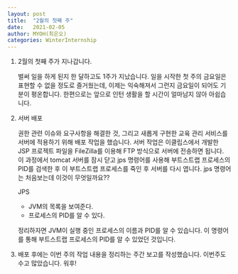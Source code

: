 ```yaml
---
layout: post
title:  "2월의 첫째 주"
date:   2021-02-05
author: MYOH(최은오)
categories: WinterInternship
---
```


1. 2월의 첫째 주가 지나갑니다.

   벌써 일을 하게 된지 한 달하고도 1주가 지났습니다. 일을 시작한 첫 주의 금요일은 표현할 수 없을 정도로 즐거웠는데, 이제는 익숙해져서 그런지 금요일이 되어도 기분이 평온합니다. 한편으로는 앞으로 인턴 생활을 할 시간이 얼마남지 않아 아쉽습니다. 

2. 서버 배포 

   권한 관련 이슈와 요구사항을 해결한 것, 그리고 새롭게 구현한 교육 관리 서비스를 서버에 적용하기 위해 배포 작업을 했습니다. 서버 작업은 이클립스에서 개발한 JSP 프로젝트 파일을 FileZilla를 이용해 FTP 방식으로 서버에 전송하면 됩니다. 이 과정에서 tomcat 서버를 잠시 닫고 jps 명령어를 사용해 부트스트랩 프로세스의 PID를 검색한 후 이 부트스트랩 프로세스를 죽인 후 서버를 다시 엽니다. jps 명령어는 처음보는데 이것이 무엇일까요??

   JPS

   - JVM의 목록을 보여준다. 
   - 프로세스의 PID를 알 수 있다.

   정리하자면 JVM이 실행 중인 프로세스의 이름과 PID를 알 수 있습니다. 이 명령어를 통해 부트스트랩 프로세스의 PID를 알 수 있었던 것입니다.

3. 배포 후에는 이번 주의 작업 내용을 정리하는 주간 보고를 작성했습니다. 이번주도 수고 많았습니다. 워후!






